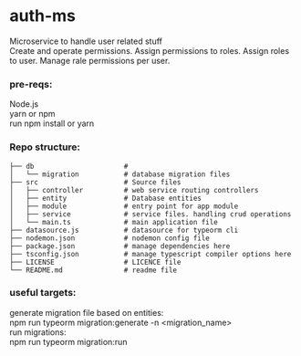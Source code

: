 # auth-ms
Microservice to handle user related stuff</br>
Create and operate permissions. Assign permissions to roles. Assign roles to user. Manage rale permissions per user.</br>

### pre-reqs:
Node.js</br>
yarn or npm</br>
run npm install or yarn

### Repo structure:
```
├── db                      #
│   └── migration           # database migration files
├── src                     # Source files
│   ├── controller          # web service routing controllers
│   ├── entity              # Database entities
│   ├── module              # entry point for app module
│   ├── service             # service files. handling crud operations
│   └── main.ts             # main application file
├── datasource.js           # datasource for typeorm cli
├── nodemon.json            # nodemon config file
├── package.json            # manage dependencies here
├── tsconfig.json           # manage typescript compiler options here
├── LICENSE                 # LICENCE file
└── README.md               # readme file
```
### useful targets:
generate migration file based on entities:</br>
npm run typeorm migration:generate -n <migration_name></br>
run migrations:</br>
npm run typeorm migration:run


